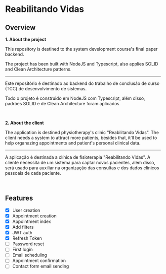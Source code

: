# **Reabilitando Vidas**

## **Overview**

**1. About the project**

This repository is destined to the system development course's final paper backend.

The project has been built with NodeJS and Typescript, also applies SOLID and Clean Architecture patterns.

---

Este repositório é destinado ao backend do trabalho de conclusão de curso (TCC) de desenvolvimento de sistemas.

Todo o projeto é construido em NodeJS com Typescript, além disso, padrões SOLID e de Clean Architecture foram aplicados.

<br />

**2. About the client**

The application is destined physiotherapy's clinic "Reabilitando Vidas". The client needs a system to attract more patients, besides that, it'll be used to help organazing appointments and patient's personal clinical data.

---

A aplicação é destinada a clínica de fisioterapia "Reabilitando Vidas". A cliente necessita de um sistema para captar novos pacientes, além disso, será usado para auxiliar na organização das consultas e dos dados clínicos pessoais de cada paciente.

<br />

## **Features**

- [x] User creation
- [x] Appointment creation
- [x] Appointment index
- [x] Add filters
- [x] JWT auth
- [x] Refresh Token
- [ ] Password reset
- [ ] First login
- [ ] Email scheduling
- [ ] Appointment confirmation
- [ ] Contact form email sending
